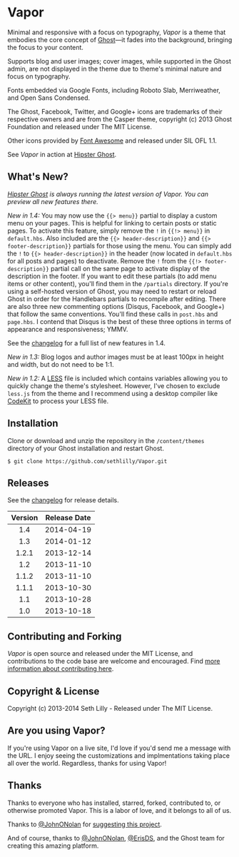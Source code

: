 # Vapor

Minimal and responsive with a focus on typography, *Vapor* is a theme that embodies the core concept of [Ghost](http://ghost.org/)&mdash;it fades into the background, bringing the focus to your content.

Supports blog and user images; cover images, while supported in the Ghost admin, are not displayed in the theme due to theme's minimal nature and focus on typography.

Fonts embedded via Google Fonts, including Roboto Slab, Merriweather, and Open Sans Condensed.

The Ghost, Facebook, Twitter, and Google+ icons are trademarks of their respective owners and are from the Casper theme, copyright (c) 2013 Ghost Foundation and released under The MIT License.

Other icons provided by [Font Awesome](https://github.com/FortAwesome/Font-Awesome) and released under SIL OFL 1.1.

See *Vapor* in action at [Hipster Ghost](http://hipsterghost.com/).

## What's New?

_[Hipster Ghost](http://hipsterghost.com) is always running the latest version of Vapor. You can preview all new features there._

*New in 1.4:* You may now use the `{{> menu}}` partial to display a custom menu on your pages. This is helpful for linking to certain posts or static pages. To activate this feature, simply remove the `!` in `{{!> menu}}` in `default.hbs`. Also included are the `{{> header-description}}` and `{{> footer-description}}` partials for those using the menu. You can simply add the `!` to `{{> header-description}}` in the header (now located in `default.hbs` for all posts and pages) to deactivate. Remove the `!` from the `{{!> footer-description}}` partial call on the same page to activate display of the description in the footer. If you want to edit these partials (to add menu items or other content), you'll find them in the `/partials` directory. If you're using a self-hosted version of Ghost, you may need to restart or reload Ghost in order for the Handlebars partials to recompile after editing. There are also three new commenting options (Disqus, Facebook, and Google+) that follow the same conventions. You'll find these calls in `post.hbs` and `page.hbs`. I contend that Disqus is the best of these three options in terms of appearance and responsiveness; YMMV.

See the [changelog](CHANGELOG.md) for a full list of new features in 1.4.

*New in 1.3:* Blog logos and author images must be at least 100px in height and width, but do not need to be 1:1.

*New in 1.2:* A [LESS](http://lesscss.org) file is included which contains variables allowing you to quickly change the theme's stylesheet. However, I've chosen to exclude `less.js` from the theme and I recommend using a desktop compiler like [CodeKit](https://incident57.com/codekit/) to process your LESS file.

## Installation

Clone or download and unzip the repository in the `/content/themes` directory of your Ghost installation and restart Ghost.

    $ git clone https://github.com/sethlilly/Vapor.git

## Releases

See the [changelog](CHANGELOG.md) for release details.

| Version | Release Date |
| :-----: | :----------: |
| 1.4 | 2014-04-19 |
| 1.3 | 2014-01-12 |
| 1.2.1 | 2013-12-14 |
| 1.2 | 2013-11-10 |
| 1.1.2 | 2013-11-10 |
| 1.1.1 | 2013-10-30 |
| 1.1 | 2013-10-28 |
| 1.0 | 2013-10-18 |

## Contributing and Forking

*Vapor* is open source and released under the MIT License, and contributions to the code base are welcome and encouraged. Find [more information about contributing here](CONTRIBUTING.md).

## Copyright & License

Copyright (c) 2013-2014 Seth Lilly - Released under The MIT License.

## Are you using Vapor?

If you're using Vapor on a live site, I'd love if you'd send me a message with the URL. I enjoy seeing the customizations and implmentations taking place all over the world. Regardless, thanks for using Vapor!

## Thanks

Thanks to everyone who has installed, starred, forked, contributed to, or otherwise promoted Vapor. This is a labor of love, and it belongs to all of us.

Thanks to [@JohnONolan](http://twitter.com/JohnONolan) for [suggesting this project](https://alpha.app.net/johnonolan/post/9574144).

And of course, thanks to [@JohnONolan](http://twitter.com/JohnONolan), [@ErisDS](http://twitter.com/ErisDS), and the Ghost team for creating this amazing platform.
